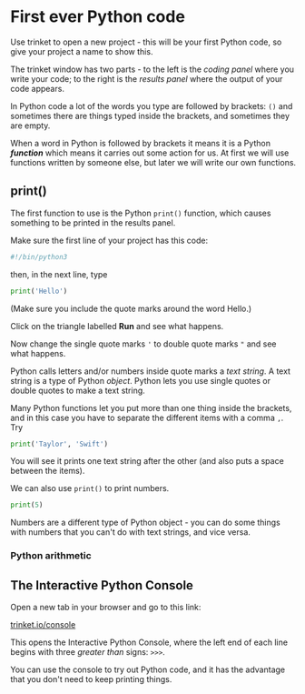 # First ever Python code

Use trinket to open a new project - this will be your first Python code, so give your project a name to show this.

The trinket window has two parts - to the left is the *coding panel* where you write your code; to the right is the *results panel* where the output of your code appears.

In Python code a lot of the words you type are followed by brackets: ```()``` and sometimes there are things typed inside the brackets, and sometimes they are empty.

When a word in Python is followed by brackets it means it is a Python ***function*** which means it carries out some action for us. At first we will use functions written by someone else, but later we will write our own functions.

## print()

The first function to use is the Python ```print()``` function, which causes something to be printed in the results panel.

Make sure the first line of your project has this code:

``` python
#!/bin/python3
```

then, in the next line, type

``` python
print('Hello')
```

(Make sure you include the quote marks around the word Hello.)

Click on the triangle labelled **Run** and see what happens.

Now change the single quote marks ```'``` to double quote marks ```"``` and see what happens.

Python calls letters and/or numbers inside quote marks a *text string*. A text string is a type of Python *object*. Python lets you use single quotes or double quotes to make a text string. 

Many Python functions let you put more than one thing inside the brackets, and in this case you have to separate the different items with a comma ```,```. Try

``` python
print('Taylor', 'Swift')
```

You will see it prints one text string after the other (and also puts a space between the items).

We can also use ```print()``` to print numbers. 

``` python
print(5)
```

Numbers are a different type of Python object - you can do some things with numbers that you can't do with text strings, and vice versa.

### Python arithmetic




## The Interactive Python Console

Open a new tab in your browser and go to this link:

[trinket.io/console](https://trinket.io/console)

This opens the Interactive Python Console, where the left end of each line begins with three *greater than* signs: ```>>>```.

You can use the console to try out Python code, and it has the advantage that you don't need to keep printing things.